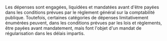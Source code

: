 Les dépenses sont engagées, liquidées et mandatées avant d'être payées dans les conditions prévues par le règlement général sur la comptabilité publique.
Toutefois, certaines catégories de dépenses limitativement énumérées peuvent, dans les conditions prévues par les lois et règlements, être payées avant mandatement, mais font l'objet d'un mandat de régularisation dans les délais impartis.